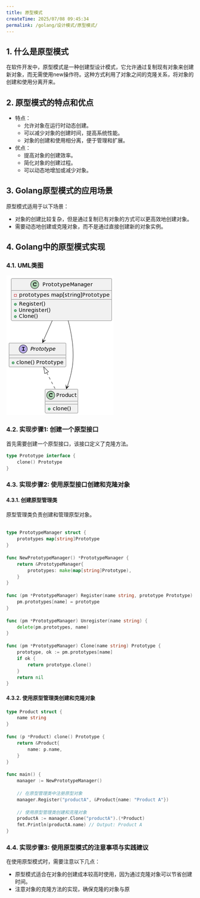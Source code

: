 ```yaml
---
title: 原型模式
createTime: 2025/07/08 09:45:34
permalink: /golang/设计模式/原型模式/
---
```

## 1. 什么是原型模式
在软件开发中，原型模式是一种创建型设计模式，它允许通过复制现有对象来创建新对象，而无需使用new操作符。这种方式利用了对象之间的克隆关系，将对象的创建和使用分离开来。

## 2. 原型模式的特点和优点
- 特点：
  - 允许对象在运行时动态创建。
  - 可以减少对象的创建时间，提高系统性能。
  - 对象的创建和使用相分离，便于管理和扩展。
- 优点：
  - 提高对象的创建效率。
  - 简化对象的创建过程。
  - 可以动态地增加或减少对象。

## 3. Golang原型模式的应用场景

原型模式适用于以下场景：

- 对象的创建比较复杂，但是通过复制已有对象的方式可以更高效地创建对象。
- 需要动态地创建或克隆对象，而不是通过直接创建新的对象实例。

## 4. Golang中的原型模式实现

### 4.1. UML类图

![](./img/5-1.png)

### 4.2. 实现步骤1: 创建一个原型接口
首先需要创建一个原型接口，该接口定义了克隆方法。
```go
type Prototype interface {
    clone() Prototype
}
```

### 4.3. 实现步骤2: 使用原型接口创建和克隆对象
#### 4.3.1. 创建原型管理类
原型管理类负责创建和管理原型对象。

```go

type PrototypeManager struct {
    prototypes map[string]Prototype
}

func NewPrototypeManager() *PrototypeManager {
    return &PrototypeManager{
        prototypes: make(map[string]Prototype),
    }
}

func (pm *PrototypeManager) Register(name string, prototype Prototype) {
    pm.prototypes[name] = prototype
}

func (pm *PrototypeManager) Unregister(name string) {
    delete(pm.prototypes, name)
}

func (pm *PrototypeManager) Clone(name string) Prototype {
    prototype, ok := pm.prototypes[name]
    if ok {
        return prototype.clone()
    }
    return nil
}
```

#### 4.3.2. 使用原型管理类创建和克隆对象
```go
type Product struct {
    name string
}

func (p *Product) clone() Prototype {
    return &Product{
        name: p.name,
    }
}

func main() {
    manager := NewPrototypeManager()

    // 在原型管理类中注册原型对象
    manager.Register("productA", &Product{name: "Product A"})

    // 使用原型管理类创建和克隆对象
    productA := manager.Clone("productA").(*Product)
    fmt.Println(productA.name) // Output: Product A
}
```

### 4.4. 实现步骤3: 使用原型模式的注意事项与实践建议
在使用原型模式时，需要注意以下几点：

- 原型模式适合在对象的创建成本较高时使用，因为通过克隆对象可以节省创建时间。
- 注意对象的克隆方法的实现，确保克隆的对象与原